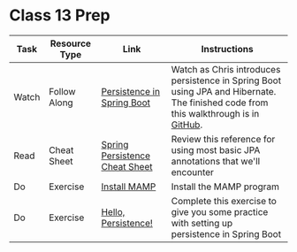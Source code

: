 # Class 13 Prep

Task | Resource Type | Link  | Instructions
--------------|------|------|-------------
Watch | Follow Along | [Persistence in Spring Boot][persistence-walkthrough] | Watch as Chris introduces persistence in Spring Boot using JPA and Hibernate. The finished code from this walkthrough is in [GitHub][walkthrough-code].
Read | Cheat Sheet | [Spring Persistence Cheat Sheet][cheat-sheet] | Review this reference for using most basic JPA annotations that we'll encounter
Do | Exercise | [Install MAMP][mamp] | Install the MAMP program
Do | Exercise | [Hello, Persistence!][hello-persistence] | Complete this exercise to give you some practice with setting up persistence in Spring Boot

[persistence-walkthrough]: https://www.youtube.com/watch?v=kEwiIYUFolA
[walkthrough-code]: https://github.com/LaunchCodeEducation/hello-spring/tree/walkthrough4
[mamp]: ../../materials/exercises/install-mamp
[hello-persistence]: ../../materials/exercises/hello-persistence
[cheat-sheet]: https://github.com/LaunchCodeEducation/spring-persistence-cheat-sheet
